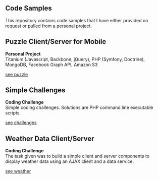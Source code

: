 Code Samples
-----------------
This repository contains code samples that I have either provided on request or pulled from a personal project. 
    
Puzzle Client/Server for Mobile
-----------------
<b>Personal Project</b><br>
Titanium (Javascript, Backbone, jQuery), PHP (Symfony, Doctrine), MongoDB, Facebook Graph API, Amazon S3

[see puzzle](https://github.com/olmstead/samples/tree/master/puzzle)

Simple Challenges
-----------------
<b>Coding Challenge</b><br>
Simple coding challenges. Solutions are PHP command line executable scripts.

[see challenges](https://github.com/olmstead/samples/tree/master/challenges)

Weather Data Client/Server
-----------------
<b>Coding Challenge</b><br>
The task given was to build a simple client and server components to display weather data using an AJAX client and a 
data service.

[see weather](https://github.com/olmstead/samples/tree/master/weather)

